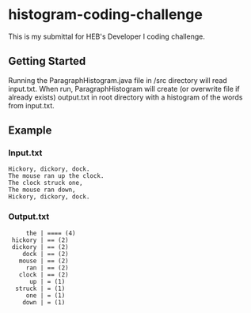 # histogram-coding-challenge
This is my submittal for HEB's Developer I coding challenge. 

## Getting Started
Running the ParagraphHistogram.java file in /src directory will read input.txt. When run, ParagraphHistogram will create (or overwrite file if already exists) output.txt in root directory with a histogram of the words from input.txt.

## Example

### Input.txt 
```
Hickory, dickory, dock.
The mouse ran up the clock.
The clock struck one,
The mouse ran down,
Hickory, dickory, dock.
``` 

### Output.txt
```
     the | ==== (4)
 hickory | == (2)
 dickory | == (2)
    dock | == (2)
   mouse | == (2)
     ran | == (2)
   clock | == (2)
      up | = (1)
  struck | = (1)
     one | = (1)
    down | = (1)
```


